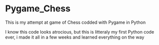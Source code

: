 # Pygame_Chess
This is my attempt at game of Chess codded with Pygame in Python

I know this code looks atrocious, but this is litteraly my first Python code ever, 
i made it all in a few weeks and learned everything on the way
